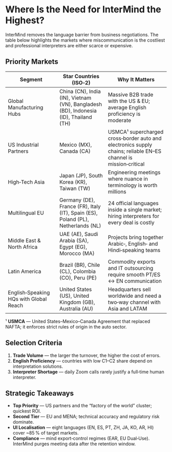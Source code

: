 # Where Is the Need for InterMind the Highest?

InterMind removes the language barrier from business negotiations.
The table below highlights the markets where miscommunication is the costliest and professional interpreters are either scarce or expensive.

## Priority Markets

| Segment                                | Star Countries (ISO‑2)                                                               | Why It Matters                                                                                                  |
| -------------------------------------- | ------------------------------------------------------------------------------------ | --------------------------------------------------------------------------------------------------------------- |
| Global Manufacturing Hubs              | China (CN), India (IN), Vietnam (VN), Bangladesh (BD), Indonesia (ID), Thailand (TH) | Massive B2B trade with the US & EU; average English proficiency is moderate                                     |
| US Industrial Partners                 | Mexico (MX), Canada (CA)                                                             | USMCA¹ supercharged cross‑border auto and electronics supply chains; reliable EN–ES channel is mission‑critical |
| High‑Tech Asia                         | Japan (JP), South Korea (KR), Taiwan (TW)                                            | Engineering meetings where nuance in terminology is worth millions                                              |
| Multilingual EU                        | Germany (DE), France (FR), Italy (IT), Spain (ES), Poland (PL), Netherlands (NL)     | 24 official languages inside a single market; hiring interpreters for every deal is costly                      |
| Middle East & North Africa             | UAE (AE), Saudi Arabia (SA), Egypt (EG), Morocco (MA)                                | Projects bring together Arabic‑, English‑ and Hindi‑speaking teams                                              |
| Latin America                          | Brazil (BR), Chile (CL), Colombia (CO), Peru (PE)                                    | Commodity exports and IT outsourcing require smooth PT/ES ↔ EN communication                                   |
| English‑Speaking HQs with Global Reach | United States (US), United Kingdom (GB), Australia (AU)                              | Headquarters sell worldwide and need a two‑way channel with Asia and LATAM                                      |

¹ **USMCA** — United States–Mexico–Canada Agreement that replaced NAFTA; it enforces strict rules of origin in the auto sector.

## Selection Criteria

1. **Trade Volume** — the larger the turnover, the higher the cost of errors.
2. **English Proficiency** — countries with low C1–C2 share depend on interpretation solutions.
3. **Interpreter Shortage** — daily Zoom calls rarely justify a full‑time human interpreter.

## Strategic Takeaways

- **Top Priority** — US partners and the “factory of the world” cluster; quickest ROI.
- **Second Tier** — EU and MENA; technical accuracy and regulatory risk dominate.
- **UI Localisation** — eight languages (EN, ES, PT, ZH, JA, KO, AR, HI) cover \~85 % of target markets.
- **Compliance** — mind export‑control regimes (EAR, EU Dual‑Use). InterMind purges meeting data after the retention window.

